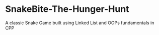 # SnakeBite-The-Hunger-Hunt
A classic Snake Game built using Linked List and OOPs fundamentals in CPP
